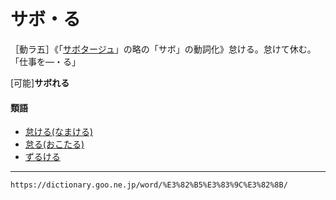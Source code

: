# サボ・る

［動ラ五］《「[サボタージュ](https://dictionary.goo.ne.jp/word/%E3%82%B5%E3%83%9C%E3%82%BF%E3%83%BC%E3%82%B8%E3%83%A5/#jn-89182)」の略の「サボ」の動詞化》怠ける。怠けて休む。「仕事を―・る」

\[可能\]**サボれる**

#### 類語

-   [怠ける(なまける)](なまける（怠ける／懶ける）)
-   [怠る(おこたる)](https://dictionary.goo.ne.jp/word/%E6%80%A0%E3%82%8B/#jn-30661)
-   [ずるける](https://dictionary.goo.ne.jp/word/%E3%81%9A%E3%82%8B%E3%81%91%E3%82%8B/#jn-120542)

---
`https://dictionary.goo.ne.jp/word/%E3%82%B5%E3%83%9C%E3%82%8B/`